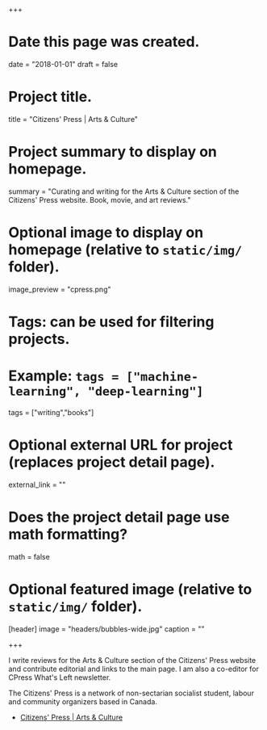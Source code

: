 +++
# Date this page was created.
date = "2018-01-01"
draft = false
# Project title.
title = "Citizens' Press | Arts & Culture"

# Project summary to display on homepage.
summary = "Curating and writing for the Arts & Culture section of the Citizens' Press website. Book, movie, and art reviews."

# Optional image to display on homepage (relative to `static/img/` folder).
image_preview = "cpress.png"

# Tags: can be used for filtering projects.
# Example: `tags = ["machine-learning", "deep-learning"]`
tags = ["writing","books"]

# Optional external URL for project (replaces project detail page).
external_link = ""

# Does the project detail page use math formatting?
math = false

# Optional featured image (relative to `static/img/` folder).
[header]
image = "headers/bubbles-wide.jpg"
caption = ""

+++

I write reviews for the Arts & Culture section of the Citizens' Press website and contribute editorial and links to the main page. I am also a co-editor for CPress What's Left newsletter.

The Citizens' Press is a network of non-sectarian socialist student, labour and community organizers based in Canada.


- [Citizens' Press | Arts & Culture](https://cpress.org/rdubois)

